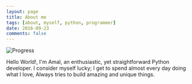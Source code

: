 ```yaml
---
layout: page
title: About me
tags: [about, myself, python, programmer]
date: 2016-09-23
comments: false
---
```

![Progress](https://img.shields.io/badge/about__me-evolving-brightgreen.svg)

Hello World!, I'm Amal, an enthusiastic, yet straightforward Python developer.
I consider myself lucky; I get to spend almost every day doing what I love,
Always tries to build amazing and unique things.
